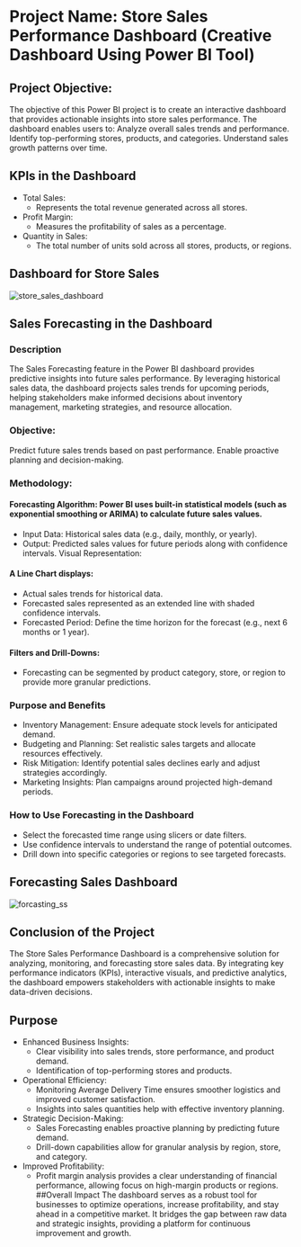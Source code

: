 # Project Name: Store Sales Performance Dashboard (Creative Dashboard Using Power BI Tool)
## Project Objective:
The objective of this Power BI project is to create an interactive dashboard that provides actionable insights into store sales performance. The dashboard enables users to:
Analyze overall sales trends and performance.
Identify top-performing stores, products, and categories.
Understand sales growth patterns over time.
## KPIs in the Dashboard
- Total Sales:
    - Represents the total revenue generated across all stores.
- Profit Margin:
    - Measures the profitability of sales as a percentage.
- Quantity in Sales:
    -  The total number of units sold across all stores, products, or regions.
 ## Dashboard for Store Sales
 ![store_sales_dashboard](https://github.com/user-attachments/assets/7f6d4951-0bda-4461-9159-60ee4f7039ed)

## Sales Forecasting in the Dashboard
### Description
The Sales Forecasting feature in the Power BI dashboard provides predictive insights into future sales performance. By leveraging historical sales data, the dashboard projects sales trends for upcoming periods, helping stakeholders make informed decisions about inventory management, marketing strategies, and resource allocation.

### Objective:
Predict future sales trends based on past performance.
Enable proactive planning and decision-making.
### Methodology:

#### Forecasting Algorithm: Power BI uses built-in statistical models (such as exponential smoothing or ARIMA) to calculate future sales values.
- Input Data: Historical sales data (e.g., daily, monthly, or yearly).
- Output: Predicted sales values for future periods along with confidence intervals.
Visual Representation:

#### A Line Chart displays:
- Actual sales trends for historical data.
- Forecasted sales represented as an extended line with shaded confidence intervals.
- Forecasted Period: Define the time horizon for the forecast (e.g., next 6 months or 1 year).
#### Filters and Drill-Downs:
- Forecasting can be segmented by product category, store, or region to provide more granular predictions.
### Purpose and Benefits
- Inventory Management: Ensure adequate stock levels for anticipated demand.
- Budgeting and Planning: Set realistic sales targets and allocate resources effectively.
- Risk Mitigation: Identify potential sales declines early and adjust strategies accordingly.
- Marketing Insights: Plan campaigns around projected high-demand periods.
### How to Use Forecasting in the Dashboard
- Select the forecasted time range using slicers or date filters.
- Use confidence intervals to understand the range of potential outcomes.
- Drill down into specific categories or regions to see targeted forecasts.
## Forecasting Sales Dashboard
![forcasting_ss](https://github.com/user-attachments/assets/7bc5e620-6117-4eda-beb1-60f232d484f8)
## Conclusion of the Project
The Store Sales Performance Dashboard is a comprehensive solution for analyzing, monitoring, and forecasting store sales data. By integrating key performance indicators (KPIs), interactive visuals, and predictive analytics, the dashboard empowers stakeholders with actionable insights to make data-driven decisions.
## Purpose
- Enhanced Business Insights:
    - Clear visibility into sales trends, store performance, and product demand.
    - Identification of top-performing stores and products.
- Operational Efficiency:
   - Monitoring Average Delivery Time ensures smoother logistics and improved customer satisfaction.
   - Insights into sales quantities help with effective inventory planning.
- Strategic Decision-Making:
   - Sales Forecasting enables proactive planning by predicting future demand.
   - Drill-down capabilities allow for granular analysis by region, store, and category.
- Improved Profitability:
   - Profit margin analysis provides a clear understanding of financial performance, allowing focus on high-margin products or regions.
##Overall Impact
The dashboard serves as a robust tool for businesses to optimize operations, increase profitability, and stay ahead in a competitive market. It bridges the gap between raw data and strategic insights, providing a platform for continuous improvement and growth.

 
  
